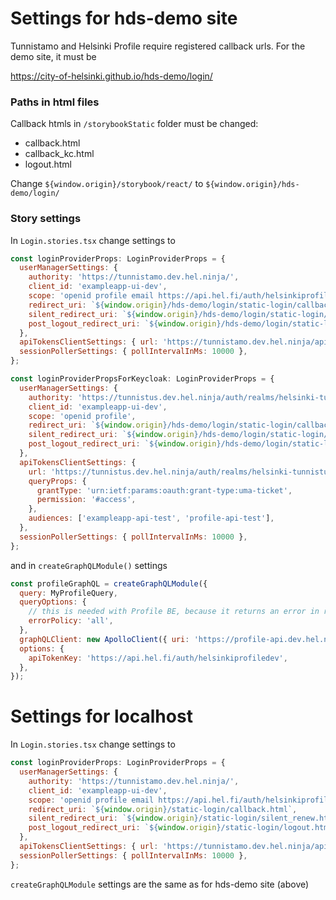 # Settings for hds-demo site

Tunnistamo and Helsinki Profile require registered callback urls. For the demo site, it must be

https://city-of-helsinki.github.io/hds-demo/login/

### Paths in html files

Callback htmls in `/storybookStatic` folder must be changed:

- callback.html
- callback_kc.html
- logout.html

Change `${window.origin}/storybook/react/` to `${window.origin}/hds-demo/login/`

### Story settings

In `Login.stories.tsx` change settings to

```jsx
const loginProviderProps: LoginProviderProps = {
  userManagerSettings: {
    authority: 'https://tunnistamo.dev.hel.ninja/',
    client_id: 'exampleapp-ui-dev',
    scope: 'openid profile email https://api.hel.fi/auth/helsinkiprofiledev https://api.hel.fi/auth/exampleappdev',
    redirect_uri: `${window.origin}/hds-demo/login/static-login/callback.html`,
    silent_redirect_uri: `${window.origin}/hds-demo/login/static-login/silent_renew.html`,
    post_logout_redirect_uri: `${window.origin}/hds-demo/login/static-login/logout.html`,
  },
  apiTokensClientSettings: { url: 'https://tunnistamo.dev.hel.ninja/api-tokens/' },
  sessionPollerSettings: { pollIntervalInMs: 10000 },
};

const loginProviderPropsForKeycloak: LoginProviderProps = {
  userManagerSettings: {
    authority: 'https://tunnistus.dev.hel.ninja/auth/realms/helsinki-tunnistus',
    client_id: 'exampleapp-ui-dev',
    scope: 'openid profile',
    redirect_uri: `${window.origin}/hds-demo/login/static-login/callback_kc.html`,
    silent_redirect_uri: `${window.origin}/hds-demo/login/static-login/silent_renew.html`,
    post_logout_redirect_uri: `${window.origin}/hds-demo/login/static-login/logout.html`,
  },
  apiTokensClientSettings: {
    url: 'https://tunnistus.dev.hel.ninja/auth/realms/helsinki-tunnistus/protocol/openid-connect/token',
    queryProps: {
      grantType: 'urn:ietf:params:oauth:grant-type:uma-ticket',
      permission: '#access',
    },
    audiences: ['exampleapp-api-test', 'profile-api-test'],
  },
  sessionPollerSettings: { pollIntervalInMs: 10000 },
};

```

and in `createGraphQLModule()` settings

```jsx
const profileGraphQL = createGraphQLModule({
  query: MyProfileQuery,
  queryOptions: {
    // this is needed with Profile BE, because it returns an error in result.data with weak authentication
    errorPolicy: 'all',
  },
  graphQLClient: new ApolloClient({ uri: 'https://profile-api.dev.hel.ninja/graphql/', cache: new InMemoryCache() }),
  options: {
    apiTokenKey: 'https://api.hel.fi/auth/helsinkiprofiledev',
  },
});
```

# Settings for localhost

In `Login.stories.tsx` change settings to

```jsx
const loginProviderProps: LoginProviderProps = {
  userManagerSettings: {
    authority: 'https://tunnistamo.dev.hel.ninja/',
    client_id: 'exampleapp-ui-dev',
    scope: 'openid profile email https://api.hel.fi/auth/helsinkiprofiledev https://api.hel.fi/auth/exampleappdev',
    redirect_uri: `${window.origin}/static-login/callback.html`,
    silent_redirect_uri: `${window.origin}/static-login/silent_renew.html`,
    post_logout_redirect_uri: `${window.origin}/static-login/logout.html`,
  },
  apiTokensClientSettings: { url: 'https://tunnistamo.dev.hel.ninja/api-tokens/' },
  sessionPollerSettings: { pollIntervalInMs: 10000 },
};
```

`createGraphQLModule` settings are the same as for hds-demo site (above)
